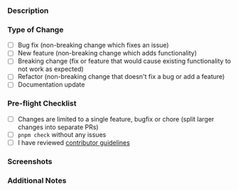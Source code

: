 ### Description

<!-- Describe your changes in detail. What problem does this PR solve? -->

### Type of Change

<!-- Put an 'x' in all boxes that apply -->

- [ ] Bug fix (non-breaking change which fixes an issue)
- [ ] New feature (non-breaking change which adds functionality)
- [ ] Breaking change (fix or feature that would cause existing functionality to not work as expected)
- [ ] Refactor (non-breaking change that doesn't fix a bug or add a feature)
- [ ] Documentation update

### Pre-flight Checklist

<!-- Put an 'x' in all boxes that apply -->

- [ ] Changes are limited to a single feature, bugfix or chore (split larger changes into separate PRs)
- [ ] `pnpm check` without any issues
- [ ] I have reviewed [contributor guidelines](https://github.com/tszhong0411/yuricunha.com/blob/main/CONTRIBUTING.md)

### Screenshots

<!-- For UI changes, add screenshots here -->

### Additional Notes

<!-- Add any additional notes for reviewers -->

